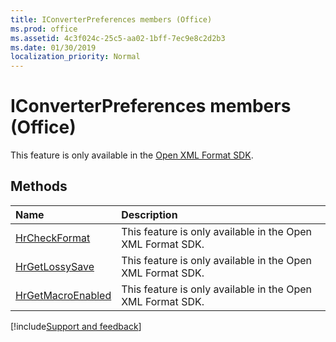 ```yaml
---
title: IConverterPreferences members (Office)
ms.prod: office
ms.assetid: 4c3f024c-25c5-aa02-1bff-7ec9e8c2d2b3
ms.date: 01/30/2019
localization_priority: Normal
---
```



# IConverterPreferences members (Office)

This feature is only available in the [Open XML Format SDK](https://docs.microsoft.com/office/open-xml/open-xml-sdk).


## Methods

|Name|Description|
|:-----|:-----|
|[HrCheckFormat](../../Office.IConverterPreferences.HrCheckFormat.md)|This feature is only available in the Open XML Format SDK.|
|[HrGetLossySave](../../Office.IConverterPreferences.HrGetLossySave.md)|This feature is only available in the Open XML Format SDK.|
|[HrGetMacroEnabled](../../Office.IConverterPreferences.HrGetMacroEnabled.md)|This feature is only available in the Open XML Format SDK.|

[!include[Support and feedback](~/includes/feedback-boilerplate.md)]